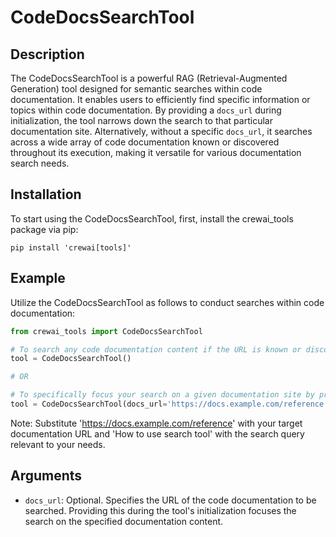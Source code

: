 # CodeDocsSearchTool

## Description
The CodeDocsSearchTool is a powerful RAG (Retrieval-Augmented Generation) tool designed for semantic searches within code documentation. It enables users to efficiently find specific information or topics within code documentation. By providing a `docs_url` during initialization, the tool narrows down the search to that particular documentation site. Alternatively, without a specific `docs_url`, it searches across a wide array of code documentation known or discovered throughout its execution, making it versatile for various documentation search needs.

## Installation
To start using the CodeDocsSearchTool, first, install the crewai_tools package via pip:
```shell
pip install 'crewai[tools]'
```

## Example
Utilize the CodeDocsSearchTool as follows to conduct searches within code documentation:
```python
from crewai_tools import CodeDocsSearchTool

# To search any code documentation content if the URL is known or discovered during its execution:
tool = CodeDocsSearchTool()

# OR

# To specifically focus your search on a given documentation site by providing its URL:
tool = CodeDocsSearchTool(docs_url='https://docs.example.com/reference')
```
Note: Substitute 'https://docs.example.com/reference' with your target documentation URL and 'How to use search tool' with the search query relevant to your needs.

## Arguments
- `docs_url`: Optional. Specifies the URL of the code documentation to be searched. Providing this during the tool's initialization focuses the search on the specified documentation content.
